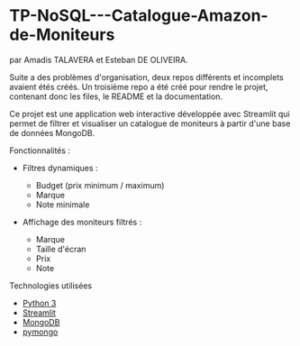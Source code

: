 # TP-NoSQL---Catalogue-Amazon-de-Moniteurs
par Amadis TALAVERA et Esteban DE OLIVEIRA.

Suite a des problèmes d'organisation, deux repos différents et incomplets avaient étés créés. Un troisième repo a été créé pour rendre le projet, contenant donc les files, le README et la documentation.

Ce projet est une application web interactive développée avec Streamlit qui permet de filtrer et visualiser un catalogue de moniteurs à partir d'une base de données MongoDB.

Fonctionnalités :

- Filtres dynamiques :
  - Budget (prix minimum / maximum)
  - Marque
  - Note minimale

- Affichage des moniteurs filtrés :
  - Marque
  - Taille d'écran
  - Prix
  - Note

Technologies utilisées

- [Python 3](https://www.python.org/)
- [Streamlit](https://streamlit.io/)
- [MongoDB](https://www.mongodb.com/)
- [pymongo](https://pymongo.readthedocs.io/)

